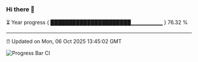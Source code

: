 ### Hi there 👋

⏳ Year progress { ██████████████████████▁▁▁▁▁▁▁▁ } 76.32 %

---

⏰ Updated on Mon, 06 Oct 2025 13:45:02 GMT

![Progress Bar CI](https://github.com/IshwaranRudhara/GIT-ACTION/workflows/Progress%20Bar%20CI/badge.svg)
